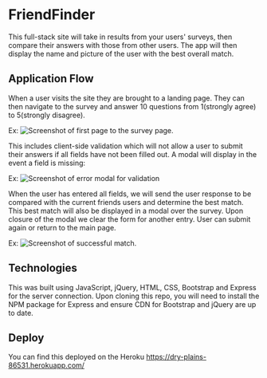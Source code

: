 # FriendFinder

This full-stack site will take in results from your users' surveys, then compare their answers with those from other users. The app will then display the name and picture of the user with the best overall match.

## Application Flow

When a user visits the site they are brought to a landing page. They can then navigate to the survey and answer 10 questions from 1(strongly agree) to 5(strongly disagree). 

Ex: ![Screenshot of first page to the survey page.](app/public/assets/images/mainToSurvey.gif)

This includes client-side validation which will not allow a user to submit their answers if all fields have not been filled out. A modal will display in the event a field is missing:

Ex: ![Screenshot of error modal for validation](app/public/assets/images/surveyValidation.gif)

When the user has entered all fields, we will send the user response to be compared with the current friends users and determine the best match. This best match will also be displayed in a modal over the survey. Upon closure of the modal we clear the form for another entry. User can submit again or return to the main page.

Ex: ![Screenshot of successful match.](app/public/assets/images/successMatch.gif)

## Technologies

This was built using JavaScript, jQuery, HTML, CSS, Bootstrap and Express for the server connection. Upon cloning this repo, you will need to install the NPM package for Express and ensure CDN for Bootstrap and jQuery are up to date.

## Deploy

You can find this deployed on the Heroku https://dry-plains-86531.herokuapp.com/